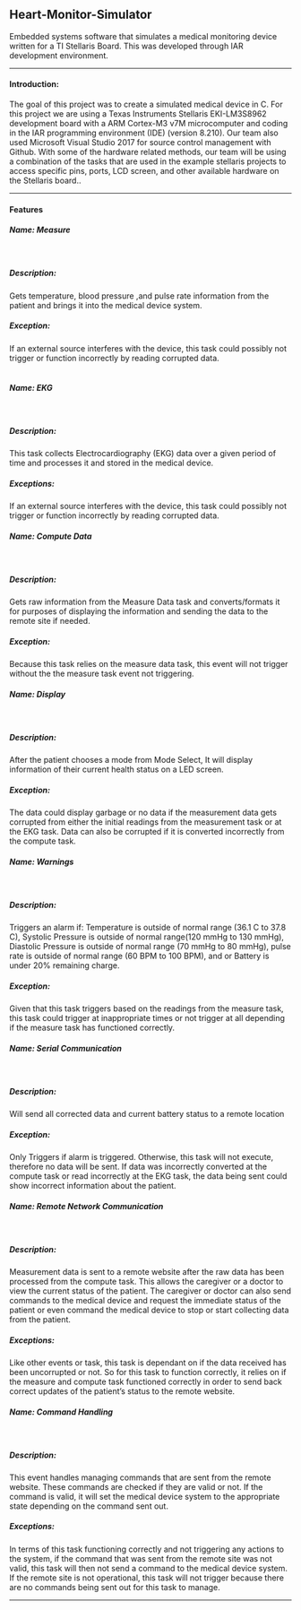 <h2>Heart-Monitor-Simulator</h2>

Embedded systems software that simulates a medical monitoring device written for a TI Stellaris Board. This was developed through IAR development environment. 

<hr>
<h4>Introduction:</h4>
The goal of this project was to create a simulated medical device in C. For this project we are using a Texas Instruments Stellaris EKI-LM3S8962 development board with a ARM Cortex-M3 v7M microcomputer and coding in the IAR programming environment (IDE) (version 8.210). Our team also used Microsoft Visual Studio 2017 for source control management with Github. With some of the hardware related methods, our team will be using  a combination of the tasks that are used in the example stellaris projects to access specific pins, ports, LCD screen, and other available hardware on the Stellaris board.. 
<hr>

<h4>Features</h4>

<h5>Name: Measure</h5> <br>
<h5>Description:</h5> Gets temperature, blood pressure ,and pulse rate information from the patient and brings it into the medical device system. <br>
<h5>Exception:</h5> If an external source interferes with the device, this task could possibly not trigger or function incorrectly by reading corrupted data.<br><br>

<h5>Name: EKG </h5><br>
<h5>Description:</h5> This task collects Electrocardiography (EKG) data over a given period of time and processes it and stored in the medical device. <br>
<h5>Exceptions: </h5>If an external source interferes with the device, this task could possibly not trigger or function incorrectly by reading corrupted data.<br>

<h5>Name: Compute Data</h5><br>
<h5>Description:</h5> Gets raw information from the Measure Data task and converts/formats it for purposes of displaying the information and sending the data to the remote site if needed.<br>
<h5>Exception:</h5>  Because this task relies on the measure data task, this event will not trigger without the the measure task event not triggering.<br>

<h5>Name: Display</h5><br>
<h5>Description: </h5>After the patient chooses a mode from Mode Select, It will display information of their current health status on a LED screen.<br>
<h5>Exception: </h5>The data could display garbage or no data if the measurement data gets corrupted from either the initial readings from the measurement task or at the EKG task. Data can also be corrupted if it is converted incorrectly from the compute task. <br>

<h5>Name: Warnings </h5><br>
<h5>Description:</h5> Triggers an alarm if: Temperature is outside of normal range (36.1 C to 37.8 C), Systolic Pressure is outside of normal range(120 mmHg to 130 mmHg), Diastolic Pressure is outside of normal range (70 mmHg to 80 mmHg), pulse rate is outside of normal range (60 BPM to 100 BPM), and or Battery is under 20% remaining charge.<br>
<h5>Exception: </h5>Given that this task triggers based on the readings from the measure task, this task could trigger at inappropriate times or not trigger at all depending if the measure task has functioned correctly.<br>

<h5>Name: Serial Communication</h5><br>
<h5>Description: </h5>Will send all corrected data and current battery status to a remote location <br>
<h5>Exception:</h5> Only Triggers if alarm is triggered. Otherwise, this task will not execute, therefore no data will be sent. If data was incorrectly converted at the compute task or read incorrectly at the EKG task, the data being sent could show incorrect information about the patient.<br>

<h5>Name: Remote Network Communication</h5><br>
<h5>Description:</h5> Measurement data is sent to a remote website after the raw data has been processed from the compute task. This allows the caregiver or a doctor to view the current status of the patient. The caregiver or doctor can also send commands to the medical device and request the immediate status of the patient or even command the medical device to stop or start collecting data from the patient. <br>
<h5>Exceptions: </h5>Like other events or task, this task is dependant on if the data received has been uncorrupted or not. So for this task to function correctly, it relies on if the measure and compute task functioned correctly in order to send back correct updates of the patient’s status to the remote website. <br>

<h5>Name: Command Handling</h5><br>
<h5>Description: </h5>This event handles managing commands that are sent from the remote website.  These commands are checked if they are valid or not. If the command is valid, it will set the medical device system to the appropriate state depending on the command sent out.<br>
<h5>Exceptions:</h5> In terms of this task functioning correctly and not triggering any actions to the system, if the command that was sent from the remote site was not valid, this task will then not send a command to the medical device system. If the remote site is not operational, this task will not trigger because there are no commands being sent out for this task to manage. <br>

<hr>


